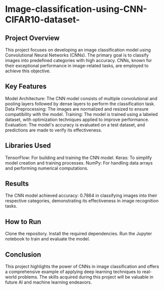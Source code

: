 # Image-classification-using-CNN-CIFAR10-dataset-
## Project Overview
This project focuses on developing an image classification model using Convolutional Neural Networks (CNNs). The primary goal is to classify images into predefined categories with high accuracy. CNNs, known for their exceptional performance in image-related tasks, are employed to achieve this objective.

## Key Features
Model Architecture: The CNN model consists of multiple convolutional and pooling layers followed by dense layers to perform the classification task.
Data Preprocessing: The images are normalized and resized to ensure compatibility with the model.
Training: The model is trained using a labeled dataset, with optimization techniques applied to improve performance.
Evaluation: The model's accuracy is evaluated on a test dataset, and predictions are made to verify its effectiveness.
## Libraries Used
TensorFlow: For building and training the CNN model.
Keras: To simplify model creation and training processes.
NumPy: For handling data arrays and performing numerical computations.
## Results
The CNN model achieved accuracy: 0.7864 in classifying images into their respective categories, demonstrating its effectiveness in image recognition tasks.

## How to Run
Clone the repository.
Install the required dependencies.
Run the Jupyter notebook to train and evaluate the model.
## Conclusion
This project highlights the power of CNNs in image classification and offers a comprehensive example of applying deep learning techniques to real-world problems. The skills acquired during this project will be valuable in future AI and machine learning endeavors.
